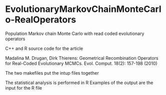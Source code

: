# EvolutionaryMarkovChainMonteCarlo-RealOperators
Population Markov chain Monte Carlo with read coded evolutionary operators

C++ and R source code for the article 

Madalina M. Drugan, Dirk Thierens:
Geometrical Recombination Operators for Real-Coded Evolutionary MCMCs. Evol. Comput. 18(2): 157-198 (2010)

The two makefiles put the intup files together

The statistical analysis is performed in R
Examples of the output are the input for the R file 
